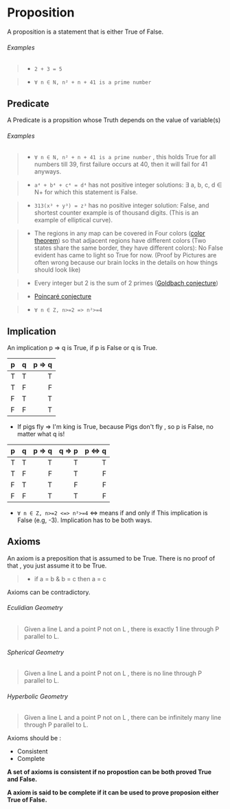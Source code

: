 


# Proposition
A proposition is a statement that is either True of False.

###### Examples
> * `2 + 3 = 5`

> * `∀ n ∈ N, n² + n + 41 is a prime number`




## Predicate
A Predicate is a propsition whose Truth depends on the value of variable(s)

###### Examples

> * `∀ n ∈ N, n² + n + 41 is a prime number` , this holds True for all numbers till 39, first failure occurs at 40, then it will fail for 41 anyways.

> * `a⁴ + b⁴ + c⁴ = d⁴` has not positive integer solutions:  ∃ a, b, c, d ∈ N+ for which this statement is False.

> * `313(x³ + y³) = z³`  has no positive integer solution: False, and shortest counter example is of thousand digits. (This is an example of elliptical curve).

> * The regions in any map can be covered in Four colors ([color theorem](https://en.wikipedia.org/wiki/Four_color_theorem)) so that adjacent regions have different colors (Two states share the same border, they have different colors): No False evident has came to light so True for now.
(Proof by Pictures are often wrong because our brain locks in the details on how things should look like)

> * Every integer but 2 is the sum of 2 primes ([Goldbach conjecture](https://en.wikipedia.org/wiki/Goldbach%27s_conjecture))

> * [Poincaré conjecture](https://en.wikipedia.org/wiki/Poincaré_conjecture)

> * `∀ n ∈ Z, n>=2 => n²>=4`

## Implication
An implication p => q is True, if p is False or q is True.

| p  | q   | p => q  | 
|----|:---:|--------:|
| T  | T   |    T    |
| T  | F   |    F    |
| F  | T   |    T    |
| F  | F   |    T    |

* If pigs fly => I'm king is True, because Pigs don't fly , so p is False, no matter what q is! 



| p  | q   | p => q  |  q => p |  p <=> q | 
|----|:---:|--------:|--------:|---------:|
| T  | T   |    T    |   T     |   T      |
| T  | F   |    F    |   T     |   F      |
| F  | T   |    T    |   F     |   F      |
| F  | F   |    T    |   T     |   F      |

* `∀ n ∈ Z, n>=2 <=> n²>=4`  <=> means if and only if
This implication is False (e.g, -3). Implication has to be both ways.


## Axioms
An axiom is a preposition that is assumed to be True. There is no proof of that , you just assume it to be True.
> * if a = b & b = c then a = c

Axioms can be contradictory.

###### Eculidian Geometry
> Given a line L and a point P not on L , there is exactly 1 line through P parallel to L.

###### Spherical Geometry
> Given a line L and a point P not on L , there is no line through P parallel to L.

###### Hyperbolic Geometry
> Given a line L and a point P not on L , there can be infinitely many line through P parallel to L.


Axioms should be :

* Consistent
* Complete

**A set of axioms is consistent if no propostion can be both proved True and False.**

**A axiom is said to be complete if it can  be used to prove proposion either True of False.**